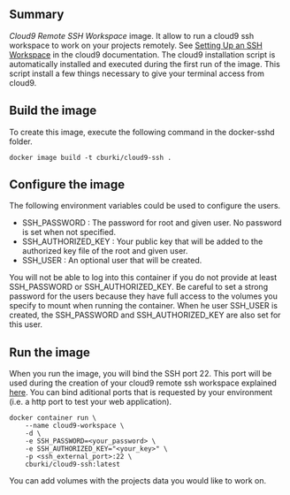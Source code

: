 Summary
-------

*Cloud9 Remote SSH Workspace* image. It allow to run a cloud9 ssh workspace
to work on your projects remotely. See [Setting Up an SSH Workspace](https://docs.c9.io/docs/running-your-own-ssh-workspace)
in the cloud9 documentation. The cloud9 installation script is automatically
installed and executed during the first run of the image. This script install
a few things necessary to give your terminal access from cloud9.


Build the image
---------------

To create this image, execute the following command in the docker-sshd folder.

    docker image build -t cburki/cloud9-ssh .


Configure the image
-------------------

The following environment variables could be used to configure the users.

 - SSH_PASSWORD : The password for root and given user. No password is set when not specified.
 - SSH_AUTHORIZED_KEY : Your public key that will be added to the authorized key file of the root and given user.
 - SSH_USER : An optional user that will be created.
 
You will not be able to log into this container if you do not provide at
least SSH_PASSWORD or SSH_AUTHORIZED_KEY. Be careful to set a strong password
for the users because they have full access to the volumes you specify to mount
when running the container. When he user SSH_USER is created, the SSH_PASSWORD
and SSH_AUTHORIZED_KEY are also set for this user.


Run the image
-------------

When you run the image, you will bind the SSH port 22. This port will be used
during the creation of your cloud9 remote ssh workspace explained [here](https://docs.c9.io/docs/running-your-own-ssh-workspace#section-creating-an-ssh-workspace).
You can bind aditional ports that is requested by your environment (i.e. a http
port to test your web application).

    docker container run \
        --name cloud9-workspace \
        -d \
        -e SSH_PASSWORD=<your_password> \
        -e SSH_AUTHORIZED_KEY="<your_key>" \
        -p <ssh_external_port>:22 \
        cburki/cloud9-ssh:latest

You can add volumes with the projects data you would like to work on.
